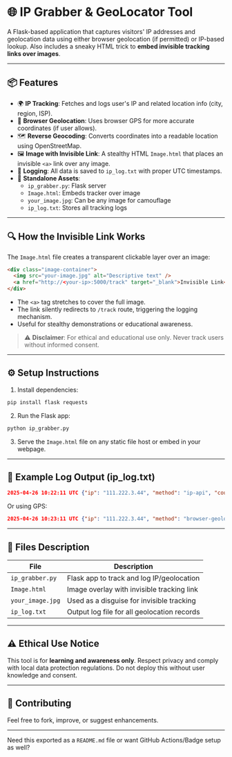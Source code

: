 # 🌐 IP Grabber & GeoLocator Tool

A Flask-based application that captures visitors' IP addresses and geolocation data using either browser geolocation (if permitted) or IP-based lookup. Also includes a sneaky HTML trick to **embed invisible tracking links over images**.

---

## 📦 Features

- 🌍 **IP Tracking**: Fetches and logs user's IP and related location info (city, region, ISP).
- 📌 **Browser Geolocation**: Uses browser GPS for more accurate coordinates (if user allows).
- 🗺 **Reverse Geocoding**: Converts coordinates into a readable location using OpenStreetMap.
- 🖼 **Image with Invisible Link**: A stealthy HTML `Image.html` that places an invisible `<a>` link over any image.
- 📝 **Logging**: All data is saved to `ip_log.txt` with proper UTC timestamps.
- 📁 **Standalone Assets**:
  - `ip_grabber.py`: Flask server
  - `Image.html`: Embeds tracker over image
  - `your_image.jpg`: Can be any image for camouflage
  - `ip_log.txt`: Stores all tracking logs

---

## 🔍 How the Invisible Link Works

The `Image.html` file creates a transparent clickable layer over an image:

```html
<div class="image-container">
  <img src="your-image.jpg" alt="Descriptive text" />
  <a href="http://<your-ip>:5000/track" target="_blank">Invisible Link</a>
</div>
```

- The `<a>` tag stretches to cover the full image.
- The link silently redirects to `/track` route, triggering the logging mechanism.
- Useful for stealthy demonstrations or educational awareness.

> ⚠️ **Disclaimer**: For ethical and educational use only. Never track users without informed consent.

---

## ⚙️ Setup Instructions

1. Install dependencies:

```bash
pip install flask requests
```

2. Run the Flask app:

```bash
python ip_grabber.py
```

3. Serve the `Image.html` file on any static file host or embed in your webpage.

---

## 🧪 Example Log Output (ip_log.txt)

```json
2025-04-26 10:22:11 UTC {"ip": "111.222.3.44", "method": "ip-api", "country": "India", "region": "Delhi", "city": "New Delhi", "zip": "110001", "isp": "Airtel"}
```

Or using GPS:

```json
2025-04-26 10:23:11 UTC {"ip": "111.222.3.44", "method": "browser-geolocation", "coords": {"lat": 28.6139, "lon": 77.2090}, "location": "New Delhi, India"}
```

---

## 📁 Files Description

| File           | Description                                   |
|----------------|-----------------------------------------------|
| `ip_grabber.py`| Flask app to track and log IP/geolocation     |
| `Image.html`   | Image overlay with invisible tracking link     |
| `your_image.jpg` | Used as a disguise for invisible tracking   |
| `ip_log.txt`   | Output log file for all geolocation records    |

---

## ⚠️ Ethical Use Notice

This tool is for **learning and awareness only**. Respect privacy and comply with local data protection regulations. Do not deploy this without user knowledge and consent.

---

## 🤝 Contributing

Feel free to fork, improve, or suggest enhancements.

---

Need this exported as a `README.md` file or want GitHub Actions/Badge setup as well?
